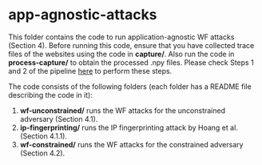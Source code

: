 # app-agnostic-attacks

This folder contains the code to run application-agnostic WF attacks (Section 4). Before running this code, ensure that you have collected trace files of the websites using the code in **capture/**. Also run the code in **process-capture/** to obtain the processed .npy files. Please check Steps 1 and 2 of the pipeline [here](https://github.com/spring-epfl/quic-wf-defenses/blob/main/code/README.md) to perform these steps.  

The code consists of the following folders (each folder has a README file describing the code in it):

1. **wf-unconstrained/** runs the WF attacks for the unconstrained adversary (Section 4.1).
2. **ip-fingerprinting/** runs the IP fingerprinting attack by Hoang et al. (Section 4.1.1).
3. **wf-constrained/** runs the WF attacks for the constrained adversary (Section 4.2).  
